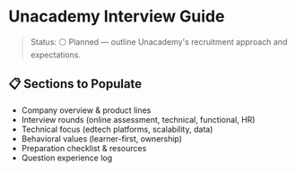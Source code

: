 # Unacademy Interview Guide

>Status: ⚪ Planned — outline Unacademy's recruitment approach and expectations.

## 📋 Sections to Populate

- Company overview & product lines
- Interview rounds (online assessment, technical, functional, HR)
- Technical focus (edtech platforms, scalability, data)
- Behavioral values (learner-first, ownership)
- Preparation checklist & resources
- Question experience log

